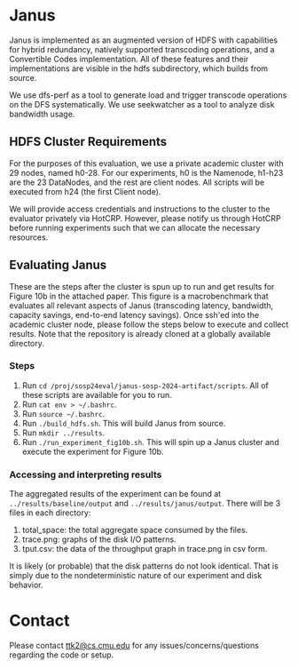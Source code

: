 # Janus
Janus is implemented as an augmented version of HDFS with capabilities for hybrid redundancy, natively 
supported transcoding operations, and a Convertible Codes implementation. All of these features and their
implementations are visible in the hdfs subdirectory, which builds from source.

We use dfs-perf as a tool to generate load and trigger transcode operations on the DFS systematically.
We use seekwatcher as a tool to analyze disk bandwidth usage.

## HDFS Cluster Requirements
For the purposes of this evaluation, we use a private academic cluster with 29 nodes, named h0-28.
For our experiments, h0 is the Namenode, h1-h23 are the 23 DataNodes, and the rest are client nodes.
All scripts will be executed from h24 (the first Client node).

We will provide access credentials and instructions to the cluster to the evaluator privately via HotCRP.
However, please notify us through HotCRP before running experiments such that we can allocate the necessary resources.

## Evaluating Janus
These are the steps after the cluster is spun up to run and get results for Figure 10b in the attached paper.
This figure is a macrobenchmark that evaluates all relevant aspects of Janus (transcoding latency, bandwidth, capacity
savings, end-to-end latency savings). Once ssh'ed into the academic cluster node, please follow the steps below to
execute and collect results. Note that the repository is already cloned at a globally available directory.

### Steps
1. Run `cd /proj/sosp24eval/janus-sosp-2024-artifact/scripts`. All of these scripts are available for you to run.
2. Run `cat env > ~/.bashrc`.
3. Run `source ~/.bashrc`.
4. Run `./build_hdfs.sh`. This will build Janus from source.
5. Run `mkdir ../results`.
6. Run `./run_experiment_fig10b.sh`. This will spin up a Janus cluster and execute the experiment for Figure 10b.

### Accessing and interpreting results
The aggregated results of the experiment can be found at `../results/baseline/output` and `../results/janus/output`.
There will be 3 files in each directory:
1. total_space: the total aggregate space consumed by the files.
2. trace.png: graphs of the disk I/O patterns.
3. tput.csv: the data of the throughput graph in trace.png in csv form.

It is likely (or probable) that the disk patterns do not look identical. That is simply due to the nondeterministic nature of
our experiment and disk behavior.

# Contact
Please contact ttk2@cs.cmu.edu for any issues/concerns/questions regarding the code or setup.


